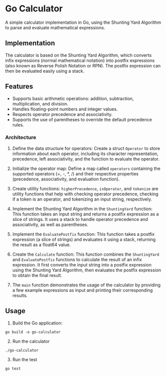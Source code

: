 # Go Calculator

A simple calculator implementation in Go, using the Shunting Yard Algorithm to parse and evaluate mathematical expressions.

## Implementation

The calculator is based on the Shunting Yard Algorithm, which converts infix expressions (normal mathematical notation) into postfix expressions (also known as Reverse Polish Notation or RPN). The postfix expression can then be evaluated easily using a stack.


## Features

- Supports basic arithmetic operations: addition, subtraction, multiplication, and division.
- Handles floating-point numbers and integer values.
- Respects operator precedence and associativity.
- Supports the use of parentheses to override the default precedence rules.

### Architecture

1. Define the data structure for operators: Create a struct `Operator` to store information about each operator, including its character representation, precedence, left associativity, and the function to evaluate the operator.

2. Initialize the operator map: Define a map called `operators` containing the supported operators (+, -, *, /) and their respective properties (precedence, associativity, and evaluation function).

3. Create utility functions: `higherPrecedence`, `isOperator`, and `tokenize` are utility functions that help with checking operator precedence, checking if a token is an operator, and tokenizing an input string, respectively.

4. Implement the Shunting Yard Algorithm in the `ShuntingYard` function: This function takes an input string and returns a postfix expression as a slice of strings. It uses a stack to handle operator precedence and associativity, as well as parentheses.

5. Implement the `EvaluatePostfix` function: This function takes a postfix expression (a slice of strings) and evaluates it using a stack, returning the result as a float64 value.

6. Create the `Calculate` function: This function combines the `ShuntingYard` and `EvaluatePostfix` functions to calculate the result of an infix expression. It first converts the input string into a postfix expression using the Shunting Yard Algorithm, then evaluates the postfix expression to obtain the final result.

7. The `main` function demonstrates the usage of the calculator by providing a few example expressions as input and printing their corresponding results.

## Usage

1. Build the Go application:

```shell
go build -o go-calculator
```

2. Run the calculator
   
```shell
./go-calculator
```

3. Run the test
   
```shell
go test
```
